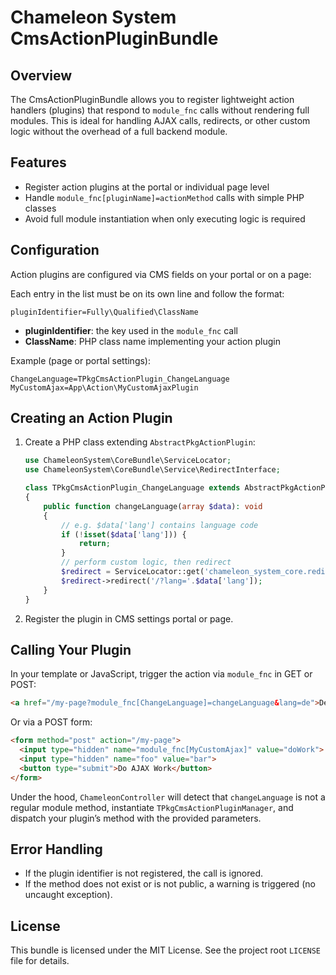 Chameleon System CmsActionPluginBundle
======================================

Overview
--------
The CmsActionPluginBundle allows you to register lightweight action handlers (plugins) that respond to `module_fnc` calls
without rendering full modules. This is ideal for handling AJAX calls, redirects, or other custom logic without the overhead
of a full backend module.

Features
--------
- Register action plugins at the portal or individual page level
- Handle `module_fnc[pluginName]=actionMethod` calls with simple PHP classes
- Avoid full module instantiation when only executing logic is required

Configuration
-------------
Action plugins are configured via CMS fields on your portal or on a page:

Each entry in the list must be on its own line and follow the format:
```
pluginIdentifier=Fully\Qualified\ClassName
```
- **pluginIdentifier**: the key used in the `module_fnc` call
- **ClassName**: PHP class name implementing your action plugin

Example (page or portal settings):
```
ChangeLanguage=TPkgCmsActionPlugin_ChangeLanguage
MyCustomAjax=App\Action\MyCustomAjaxPlugin
```

Creating an Action Plugin
-------------------------
1. Create a PHP class extending `AbstractPkgActionPlugin`:
    ```php
    use ChameleonSystem\CoreBundle\ServiceLocator;
    use ChameleonSystem\CoreBundle\Service\RedirectInterface;

    class TPkgCmsActionPlugin_ChangeLanguage extends AbstractPkgActionPlugin
    {
        public function changeLanguage(array $data): void
        {
            // e.g. $data['lang'] contains language code
            if (!isset($data['lang'])) {
                return;
            }
            // perform custom logic, then redirect
            $redirect = ServiceLocator::get('chameleon_system_core.redirect');
            $redirect->redirect('/?lang='.$data['lang']);
        }
    }
    ```

2. Register the plugin in CMS settings portal or page.

Calling Your Plugin
-------------------
In your template or JavaScript, trigger the action via `module_fnc` in GET or POST:
```html
<a href="/my-page?module_fnc[ChangeLanguage]=changeLanguage&lang=de">Deutsch</a>
```
Or via a POST form:
```html
<form method="post" action="/my-page">
  <input type="hidden" name="module_fnc[MyCustomAjax]" value="doWork">
  <input type="hidden" name="foo" value="bar">
  <button type="submit">Do AJAX Work</button>
</form>
```

Under the hood, `ChameleonController` will detect that `changeLanguage` is not a regular module method,
instantiate `TPkgCmsActionPluginManager`, and dispatch your plugin’s method with the provided parameters.

Error Handling
--------------
- If the plugin identifier is not registered, the call is ignored.
- If the method does not exist or is not public, a warning is triggered (no uncaught exception).

License
-------
This bundle is licensed under the MIT License. See the project root `LICENSE` file for details.